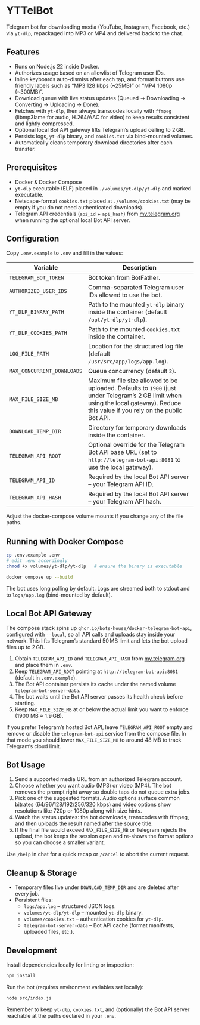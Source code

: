 # YTTelBot

Telegram bot for downloading media (YouTube, Instagram, Facebook, etc.) via `yt-dlp`, repackaged into MP3 or MP4 and delivered back to the chat.

## Features
- Runs on Node.js 22 inside Docker.
- Authorizes usage based on an allowlist of Telegram user IDs.
- Inline keyboards auto-dismiss after each tap, and format buttons use friendly labels such as “MP3 128 kbps (~25MB)” or “MP4 1080p (~300MB)”.
- Download queue with live status updates (Queued → Downloading → Converting → Uploading → Done).
- Fetches with `yt-dlp`, then always transcodes locally with `ffmpeg` (libmp3lame for audio, H.264/AAC for video) to keep results consistent and lightly compressed.
- Optional local Bot API gateway lifts Telegram’s upload ceiling to 2 GB.
- Persists logs, `yt-dlp` binary, and `cookies.txt` via bind-mounted volumes.
- Automatically cleans temporary download directories after each transfer.

## Prerequisites
- Docker & Docker Compose
- `yt-dlp` executable (ELF) placed in `./volumes/yt-dlp/yt-dlp` and marked executable.
- Netscape-format `cookies.txt` placed at `./volumes/cookies.txt` (may be empty if you do not need authenticated downloads).
- Telegram API credentials (`api_id` + `api_hash`) from [my.telegram.org](https://my.telegram.org) when running the optional local Bot API server.

## Configuration
Copy `.env.example` to `.env` and fill in the values:

| Variable | Description |
| --- | --- |
| `TELEGRAM_BOT_TOKEN` | Bot token from BotFather. |
| `AUTHORIZED_USER_IDS` | Comma-separated Telegram user IDs allowed to use the bot. |
| `YT_DLP_BINARY_PATH` | Path to the mounted `yt-dlp` binary inside the container (default `/opt/yt-dlp/yt-dlp`). |
| `YT_DLP_COOKIES_PATH` | Path to the mounted `cookies.txt` inside the container. |
| `LOG_FILE_PATH` | Location for the structured log file (default `/usr/src/app/logs/app.log`). |
| `MAX_CONCURRENT_DOWNLOADS` | Queue concurrency (default `2`). |
| `MAX_FILE_SIZE_MB` | Maximum file size allowed to be uploaded. Defaults to `1900` (just under Telegram’s 2 GB limit when using the local gateway). Reduce this value if you rely on the public Bot API. |
| `DOWNLOAD_TEMP_DIR` | Directory for temporary downloads inside the container. |
| `TELEGRAM_API_ROOT` | Optional override for the Telegram Bot API base URL (set to `http://telegram-bot-api:8081` to use the local gateway). |
| `TELEGRAM_API_ID` | Required by the local Bot API server – your Telegram API ID. |
| `TELEGRAM_API_HASH` | Required by the local Bot API server – your Telegram API hash. |

Adjust the docker-compose volume mounts if you change any of the file paths.

## Running with Docker Compose
```bash
cp .env.example .env
# edit .env accordingly
chmod +x volumes/yt-dlp/yt-dlp   # ensure the binary is executable

docker compose up --build
```

The bot uses long polling by default. Logs are streamed both to stdout and to `logs/app.log` (bind-mounted by default).

## Local Bot API Gateway
The compose stack spins up `ghcr.io/bots-house/docker-telegram-bot-api`, configured with `--local`, so all API calls and uploads stay inside your network. This lifts Telegram’s standard 50 MB limit and lets the bot upload files up to 2 GB.

1. Obtain `TELEGRAM_API_ID` and `TELEGRAM_API_HASH` from [my.telegram.org](https://my.telegram.org) and place them in `.env`.
2. Keep `TELEGRAM_API_ROOT` pointing at `http://telegram-bot-api:8081` (default in `.env.example`).
3. The Bot API container persists its cache under the named volume `telegram-bot-server-data`.
4. The bot waits until the Bot API server passes its health check before starting.
5. Keep `MAX_FILE_SIZE_MB` at or below the actual limit you want to enforce (1900 MB ≈ 1.9 GB).

If you prefer Telegram’s hosted Bot API, leave `TELEGRAM_API_ROOT` empty and remove or disable the `telegram-bot-api` service from the compose file. In that mode you should lower `MAX_FILE_SIZE_MB` to around 48 MB to track Telegram’s cloud limit.

## Bot Usage
1. Send a supported media URL from an authorized Telegram account.
2. Choose whether you want audio (MP3) or video (MP4). The bot removes the prompt right away so double taps do not queue extra jobs.
3. Pick one of the suggested formats. Audio options surface common bitrates (64/96/128/192/256/320 kbps) and video options show resolutions like 720p or 1080p along with size hints.
4. Watch the status updates: the bot downloads, transcodes with ffmpeg, and then uploads the result named after the source title.
5. If the final file would exceed `MAX_FILE_SIZE_MB` or Telegram rejects the upload, the bot keeps the session open and re-shows the format options so you can choose a smaller variant.

Use `/help` in chat for a quick recap or `/cancel` to abort the current request.

## Cleanup & Storage
- Temporary files live under `DOWNLOAD_TEMP_DIR` and are deleted after every job.
- Persistent files:
  - `logs/app.log` – structured JSON logs.
  - `volumes/yt-dlp/yt-dlp` – mounted `yt-dlp` binary.
  - `volumes/cookies.txt` – authentication cookies for `yt-dlp`.
  - `telegram-bot-server-data` – Bot API cache (format manifests, uploaded files, etc.).

## Development
Install dependencies locally for linting or inspection:
```bash
npm install
```

Run the bot (requires environment variables set locally):
```bash
node src/index.js
```

Remember to keep `yt-dlp`, `cookies.txt`, and (optionally) the Bot API server reachable at the paths declared in your `.env`.
